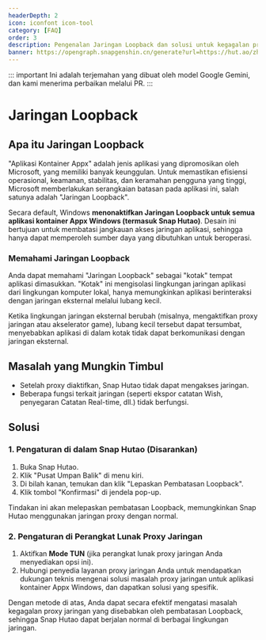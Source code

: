 ```yaml
---
headerDepth: 2
icon: iconfont icon-tool
category: [FAQ]
order: 3
description: Pengenalan Jaringan Loopback dan solusi untuk kegagalan proxy jaringan
banner: https://opengraph.snapgenshin.cn/generate?url=https://hut.ao/zh/advanced/loopback.html&has_description=False
---
```


::: important
Ini adalah terjemahan yang dibuat oleh model Google Gemini, dan kami menerima perbaikan melalui PR.
:::

# Jaringan Loopback

## Apa itu Jaringan Loopback

"Aplikasi Kontainer Appx" adalah jenis aplikasi yang dipromosikan oleh Microsoft, yang memiliki banyak keunggulan. Untuk memastikan efisiensi operasional, keamanan, stabilitas, dan keramahan pengguna yang tinggi, Microsoft memberlakukan serangkaian batasan pada aplikasi ini, salah satunya adalah "Jaringan Loopback".

Secara default, Windows **menonaktifkan Jaringan Loopback untuk semua aplikasi kontainer Appx Windows (termasuk Snap Hutao)**. Desain ini bertujuan untuk membatasi jangkauan akses jaringan aplikasi, sehingga hanya dapat memperoleh sumber daya yang dibutuhkan untuk beroperasi.

### Memahami Jaringan Loopback

Anda dapat memahami "Jaringan Loopback" sebagai "kotak" tempat aplikasi dimasukkan. "Kotak" ini mengisolasi lingkungan jaringan aplikasi dari lingkungan komputer lokal, hanya memungkinkan aplikasi berinteraksi dengan jaringan eksternal melalui lubang kecil.

Ketika lingkungan jaringan eksternal berubah (misalnya, mengaktifkan proxy jaringan atau akselerator game), lubang kecil tersebut dapat tersumbat, menyebabkan aplikasi di dalam kotak tidak dapat berkomunikasi dengan jaringan eksternal.

## Masalah yang Mungkin Timbul

- Setelah proxy diaktifkan, Snap Hutao tidak dapat mengakses jaringan.
- Beberapa fungsi terkait jaringan (seperti ekspor catatan Wish, penyegaran Catatan Real-time, dll.) tidak berfungsi.

## Solusi

### 1. Pengaturan di dalam Snap Hutao (Disarankan)

1. Buka Snap Hutao.
2. Klik "Pusat Umpan Balik" di menu kiri.
3. Di bilah kanan, temukan dan klik "Lepaskan Pembatasan Loopback".
4. Klik tombol "Konfirmasi" di jendela pop-up.

Tindakan ini akan melepaskan pembatasan Loopback, memungkinkan Snap Hutao menggunakan jaringan proxy dengan normal.

### 2. Pengaturan di Perangkat Lunak Proxy Jaringan

1. Aktifkan **Mode TUN** (jika perangkat lunak proxy jaringan Anda menyediakan opsi ini).
2. Hubungi penyedia layanan proxy jaringan Anda untuk mendapatkan dukungan teknis mengenai solusi masalah proxy jaringan untuk aplikasi kontainer Appx Windows, dan dapatkan solusi yang spesifik.

Dengan metode di atas, Anda dapat secara efektif mengatasi masalah kegagalan proxy jaringan yang disebabkan oleh pembatasan Loopback, sehingga Snap Hutao dapat berjalan normal di berbagai lingkungan jaringan.
